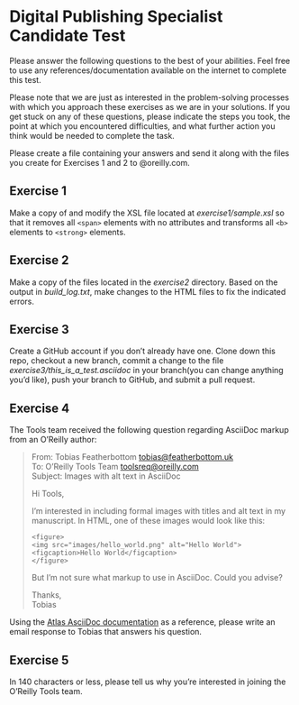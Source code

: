# Digital Publishing Specialist Candidate Test

Please answer the following questions to the best of your abilities. Feel free to use any references/documentation available on the internet to complete this test.

Please note that we are just as interested in the problem-solving processes with which you approach these exercises as we are in your solutions. If you get stuck on any of these questions, please indicate the steps you took, the point at which you encountered difficulties, and what further action you think would be needed to complete the task.

Please create a file containing your answers and send it along with the files you create for Exercises 1 and 2 to @oreilly.com.

## Exercise 1

Make a copy of and modify the XSL file located at _exercise1/sample.xsl_ so that it removes all `<span>` elements with no attributes and transforms all `<b>` elements to `<strong>` elements.

## Exercise 2

Make a copy of the files located in the _exercise2_ directory. Based on the output in _build\_log.txt_, make changes to the HTML files to fix the indicated errors.

## Exercise 3

Create a GitHub account if you don’t already have one. Clone down this repo, checkout a new branch, commit a change to the file _exercise3/this\_is\_a\_test.asciidoc_ in your branch(you can change anything you’d like), push your branch to GitHub, and submit a pull request.

## Exercise 4

The Tools team received the following question regarding AsciiDoc markup from an O’Reilly author:

> From: Tobias Featherbottom <tobias@featherbottom.uk> \
> To: O’Reilly Tools Team <toolsreq@oreilly.com> \
> Subject: Images with alt text in AsciiDoc 
> 
> Hi Tools,
> 
> I’m interested in including formal images with titles and alt text in my manuscript. In HTML, one of these images would look like this:
> ```
> <figure>
> <img src="images/hello_world.png" alt="Hello World">
> <figcaption>Hello World</figcaption>
> </figure>
> ```
>
> But I’m not sure what markup to use in AsciiDoc. Could you advise?
> 
> Thanks, \
> Tobias

Using the [Atlas AsciiDoc documentation](https://docs.atlas.oreilly.com/writing_in_asciidoc.html) as a reference, please write an email response to Tobias that answers his question.

## Exercise 5

In 140 characters or less, please tell us why you’re interested in joining the O’Reilly Tools team.
